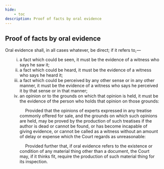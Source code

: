 ```yaml
---
hide:
    - toc
description: Proof of facts by oral evidence
---
```


<style>
    ol.outer-list {
        list-style-type: decimal;
    }
    ol.outer-list ol.inner-list {
        list-style-type: lower-roman;
    }
</style>

## Proof of facts by oral evidence

Oral evidence shall, in all cases whatever, be direct; if it refers to,—
<ol class="outer-list">
    <ol class="inner-list">
        <li> a fact which could be seen, it must be the evidence of a witness who says he saw it;</li>
        <li> a fact which could be heard, it must be the evidence of a witness who says he heard it;</li>
        <li> a fact which could be perceived by any other sense or in any other manner, it must be the evidence of a witness who says he perceived it by that sense or in that manner;</li>
        <li> an opinion or to the grounds on which that opinion is held, it must be the evidence of the person who holds that opinion on those grounds: </p>&emsp; Provided that the opinions of experts expressed in any treatise commonly offered for sale, and the grounds on which such opinions are held, may be proved by the production of such treatises if the author is dead or cannot be found, or has become incapable of giving evidence, or cannot be called as a witness without an amount of delay or expense which the Court regards as unreasonable: </p>&emsp; Provided further that, if oral evidence refers to the existence or condition of any material thing other than a document, the Court may, if it thinks fit, require the production of such material thing for its inspection.</li>
    </ol>
</ol>
